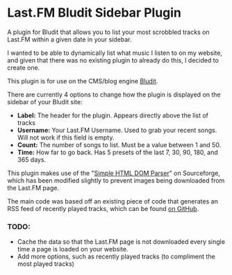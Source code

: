 # Last.FM Bludit Sidebar Plugin
A plugin for Bludit that allows you to list your most scrobbled tracks on Last.FM within a given date in your sidebar.

I wanted to be able to dynamically list what music I listen to on my website, and given that there was no existing plugin to already do this, I decided to create one.

This plugin is for use on the CMS/blog engine [Bludit](http://bludit.com).

There are currently 4 options to change how the plugin is displayed on the sidebar of your Bludit site:
* **Label:** The header for the plugin. Appears directly above the list of tracks
* **Username:** Your Last.FM Username. Used to grab your recent songs. Will not work if this field is empty.
* **Count:** The number of songs to list. Must be a value between 1 and 50.
* **Time:** How far to go back. Has 5 presets of the last 7, 30, 90, 180, and 365 days.

This plugin makes use of the "[Simple HTML DOM Parser](http://simplehtmldom.sourceforge.net/)" on Sourceforge, which has been modified slightly to prevent images being downloaded from the Last.FM page.

The main code was based off an existing piece of code that generates an RSS feed of recently played tracks, which can be found [on GitHub](https://github.com/xiffy/lastfmrss).

### TODO:
* Cache the data so that the Last.FM page is not downloaded every single time a page is loaded on your website.
* Add more options, such as recently played tracks (to compliment the most played tracks)
